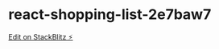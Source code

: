 # react-shopping-list-2e7baw7

[Edit on StackBlitz ⚡️](https://stackblitz.com/edit/react-shopping-list-example-j8vxuc)